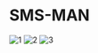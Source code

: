 # SMS-MAN
![1](https://github.com/Zheity/SMS-MAN/assets/60073129/df0e1563-a748-441b-baa6-5e15b889263b)
![2](https://github.com/Zheity/SMS-MAN/assets/60073129/0aa445f6-7e22-44ee-996e-a2b7e5955270)
![3](https://github.com/Zheity/SMS-MAN/assets/60073129/3098906c-ce00-4802-8939-b6a314e4d246)

